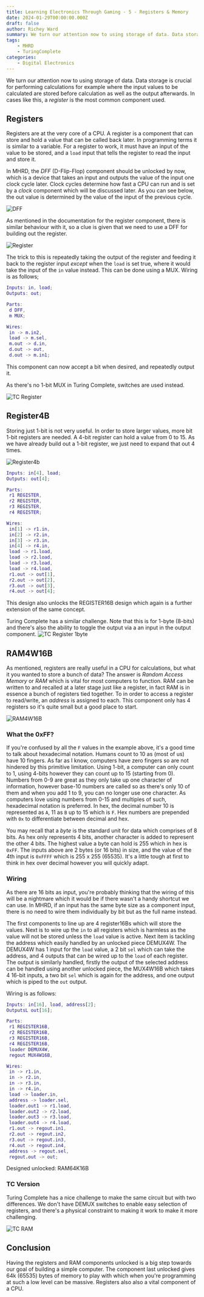 ```yaml
---
title: Learning Electronics Through Gaming - 5 - Registers & Memory
date: 2024-01-29T00:00:00.000Z
draft: false
author: Richey Ward
summary: We turn our attention now to using storage of data. Data storage is crucial for performing calculations for example...
tags:
    - MHRD
    - TuringComplete
categories:
    - Digital Electronics
---
```

We turn our attention now to using storage of data. Data storage is crucial for performing calculations for example where the input values to be calculated are stored before calculation as well as the output afterwards.  In cases like this, a *register* is the most common component used.

## Registers

Registers are at the very core of a CPU.  A register is a component that can store and hold a value that can be called back later. In programming terms it is similar to a variable.  For a register to work, it must have an input of the value to be stored, and a `load` input that tells the register to read the input and store it.

In MHRD, the *DFF* (D-Flip-Flop) component should be unlocked by now, which is a device that takes an input and outputs the value of the input one clock cycle later.  Clock cycles determine how fast a CPU can run and is set by a *clock* component which will be discussed later.  As you can see below, the out value is determined by the value of the input of the previous cycle.

![DFF](dff.png)

As mentioned in the documentation for the register component, there is similar behaviour with it, so a clue is given that we need to use a DFF for building out the register.

![Register](register.png)

The trick to this is repeatedly taking the output of the register and feeding it back to the register input *except* when the `load` is set true, where it would take the input of the `in` value instead.  This can be done using a MUX.  Wiring is as follows;

```matlab
Inputs: in, load;
Outputs: out;

Parts:
 d DFF,
 m MUX;

Wires:
 in -> m.in2,
 load -> m.sel,
 m.out -> d.in,
 d.out -> out,
 d.out -> m.in1;
```

This component can now accept a bit when desired, and repeatedly output it.

As there's no 1-bit MUX in Turing Complete, switches are used instead.

![TC Register](tc-register.png)

## Register4B

Storing just 1-bit is not very useful. In order to store larger values, more bit 1-bit registers are needed. A 4-bit register can hold a value from 0 to 15.  As we have already build out a 1-bit register, we just need to expand that out 4 times.

![Register4b](register4b.png)

```matlab
Inputs: in[4], load;
Outputs: out[4];

Parts:
 r1 REGISTER,
 r2 REGISTER,
 r3 REGISTER,
 r4 REGISTER;

Wires:
 in[1] -> r1.in,
 in[2] -> r2.in,
 in[3] -> r3.in,
 in[4] -> r4.in,
 load -> r1.load,
 load -> r2.load,
 load -> r3.load,
 load -> r4.load,
 r1.out -> out[1],
 r2.out -> out[2],
 r3.out -> out[3],
 r4.out -> out[4];
```

This design also unlocks the REGISTER16B design which again is a further extension of the same concept.

Turing Complete has a similar challenge. Note that this is for 1-byte (8-bits) and there's also the ability to toggle the output via a an input in the output component.
![TC Register 1byte](tc-register-1byte.png)

## RAM4W16B

As mentioned, registers are really useful in a CPU for calculations, but what it you wanted to store a bunch of data? The answer is *Random Access Memory* or *RAM* which is vital for most computers to function.  RAM can be written to and recalled at a later stage just like a register, in fact RAM is in essence a bunch of registers tied together.  To in order to access a register to read/write, an *address* is assigned to each.  This component only has 4 registers so it's quite small but a good place to start.

![RAM4W16B](ram4w16b.png)

### What the 0xFF?

If you're confused by all the `F` values in the example above, it's a good time to talk about hexadecimal notation.  Humans count to 10 as (most of us) have 10 fingers.  As far as I know, computers have zero fingers so are not hindered by this primitive limitation.  Using 1-bit, a computer can only count to 1, using 4-bits however they can count up to 15 (starting from 0).  Numbers from 0-9 are great as they only take up one character of information, however base-10 numbers are called so as there's only 10 of them and when you add 1 to 9, you can no longer use one character.  As computers love using numbers from 0-15 and multiples of such, hexadecimal notation is preferred. In hex, the decimal number 10 is represented as `A`, 11 as `B` up to 15 which is `F`. Hex numbers are prepended with `0x` to differentiate between decimal and hex.

You may recall that a *byte* is the standard unit for data which comprises of 8 bits.  As hex only represents 4 bits, another character is added to represent the other 4 bits. The highest value a byte can hold is 255 which in hex is `0xFF`. The inputs above are 2 bytes (or 16 bits) in size, and the value of the 4th input is `0xFFFF` which is 255 x 255 (65535). It's a little tough at first to think in hex over decimal however you will quickly adapt.

### Wiring

As there are 16 bits as input, you're probably thinking that the wiring of this will be a nightmare which it would be if there wasn't a handy shortcut we can use. In MHRD, if an input has the same byte size as a component input, there is no need to wire them individually by bit but as the full name instead.

The first components to line up are 4 register16Bs which will store the values. Next is to wire up the `in` to all registers which is harmless as the value will not be stored unless the `load` value is active.  Next item is tackling the address which easily handled by an unlocked piece DEMUX4W. The DEMUX4W has 1 input for the `load` value, a 2 bit `sel` which can take the address, and 4 outputs that can be wired up to the `load` of each register.  The output is similarly handled, firstly the output of the selected address can be handled using another unlocked piece, the MUX4W16B which takes 4 16-bit inputs, a two bit `sel` which is again for the address, and one output which is piped to the `out` output.

Wiring is as follows:

```matlab
Inputs: in[16], load, address[2];
OutputsL out[16];

Parts:
 r1 REGISTER16B,
 r2 REGISTER16B,
 r3 REGISTER16B,
 r4 REGISTER16B,
 loader DEMUX4W,
 regout MUX4W16B,

Wires:
 in -> r1.in,
 in -> r2.in,
 in -> r3.in,
 in -> r4.in,
 load -> loader.in,
 address -> loader.sel,
 loader.out1 -> r1.load,
 loader.out2 -> r2.load,
 loader.out3 -> r3.load,
 loader.out4 -> r4.load,
 r1.out -> regout.in1,
 r2.out -> regout.in2,
 r3.out -> regout.in3,
 r4.out -> regout.in4,
 address -> regout.sel,
 regout.out -> out;
```

Designed unlocked: RAM64K16B

### TC Version

Turing Complete has a nice challenge to make the same circuit but with two differences. We don't have DEMUX switches to enable easy selection of registers, and there's a physical constraint to making it work to make it more challenging.  

![TC RAM](tc-ram.png)

## Conclusion

Having the registers and RAM components unlocked is a big step towards our goal of building a simple computer. The component last unlocked gives 64k (65535) bytes of memory to play with which when you're programming at such a low level can be massive.  Registers also also a vital component of a CPU.
